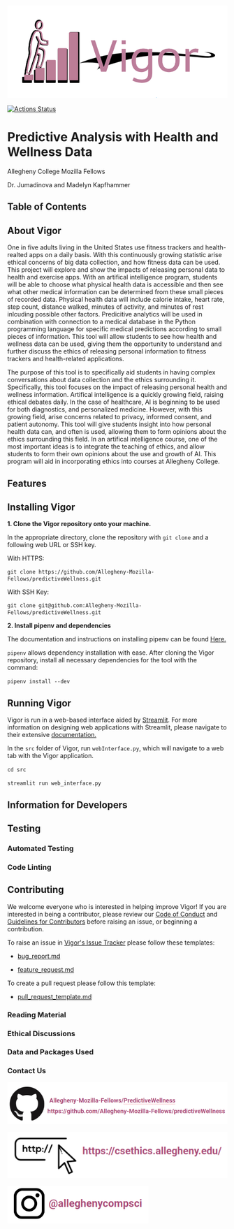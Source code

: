 ![Vigor](vigor/writing/VigorImages/vigor.png)

[![Actions Status](https://github.com/Allegheny-Mozilla-Fellows/predictiveWellness/workflows/build/badge.svg)](https://github.com/Allegheny-Mozilla-Fellows/predictiveWellness/actions)

# Predictive Analysis with Health and Wellness Data

Allegheny College Mozilla Fellows

Dr. Jumadinova and Madelyn Kapfhammer

## Table of Contents 


## About Vigor

One in five adults living in the United States use fitness trackers and health-realted apps on a daily basis. With this continuously growing statistic arise ethical concerns of big data collection, and how fitness data can be used. This project will explore and show the impacts of releasing personal data to health and exercise apps. With an artifical intelligence program, students will be able to choose what physical health data is accessible and then see what other medical information can be determined from these small pieces of recorded data. Physical health data will include calorie intake, heart rate, step count, distance walked, minutes of activity, and minutes of rest inlcuding possible other factors. Predicitive analytics will be used in combination with connection to a medical database in the Python programming language for specific medical predictions according to small pieces of information. This tool will allow students to see how health and wellness data can be used, giving them the opportunity to understand and further discuss the ethics of releasing personal information to fitness trackers and health-related applications.

The purpose of this tool is to specifically aid students in having complex conversations about data collection and the ethics surrounding it. Specifically, this tool focuses on the impact of releasing personal health and wellness information. Artifical intelligence is a quickly growing field, raising ethical debates daily. In the case of healthcare, AI is beginning to be used for both diagnostics, and personalized medicine. However, with this growing field, arise concerns related to privacy, informed consent, and patient autonomy. This tool will give students insight into how personal health data can, and often is used, allowing them to form opinions about the ethics surrounding this field. In an artifical intelligence course, one of the most important ideas is to integrate the teaching of ethics, and allow students to form their own opinions about the use and growth of AI. This program will aid in incorporating ethics into courses at Allegheny College.

## Features

## Installing Vigor

**1. Clone the Vigor repository onto your machine.**

In the appropriate directory, clone the repository with `git clone` and a following web URL or SSH key.

With HTTPS:

```
git clone https://github.com/Allegheny-Mozilla-Fellows/predictiveWellness.git
```

With SSH Key:

``` 
git clone git@github.com:Allegheny-Mozilla-Fellows/predictiveWellness.git
```

**2. Install pipenv and dependencies**

The documentation and instructions on installing pipenv can be found [Here.](https://pipenv.kennethreitz.org/en/latest/#install-pipenv-today)

`pipenv` allows dependency installation with ease. After cloning the Vigor repository, install all necessary dependencies for the tool with the command:

`pipenv install --dev`

## Running Vigor

Vigor is run in a web-based interface aided by [Streamlit](https://github.com/streamlit). For more information on designing web applications with Streamlit, please navigate to their extensive [documentation.](https://www.streamlit.io/)

In the `src` folder of Vigor, run `webInterface.py`, which will navigate to a web tab with the Vigor application.

`cd src`

`streamlit run web_interface.py`

## Information for Developers

## Testing

### Automated Testing

### Code Linting

## Contributing

We welcome everyone who is interested in helping improve Vigor! If you are interested in being a contributor, please review our [Code of Conduct](https://github.com/Allegheny-Mozilla-Fellows/predictiveWellness/blob/master/development/code_of_conduct.md) and [Guidelines for Contributors](https://github.com/Allegheny-Mozilla-Fellows/predictiveWellness/blob/master/CONTRIBUTING.md) before raising an issue, or beginning a contribution.

To raise an issue in [Vigor's Issue Tracker](https://github.com/Allegheny-Mozilla-Fellows/predictiveWellness/issues) please follow these templates:

- [bug_report.md](https://github.com/Allegheny-Mozilla-Fellows/predictiveWellness/blob/master/.github/ISSUE_TEMPLATE/bug_report.md)

- [feature_request.md](https://github.com/Allegheny-Mozilla-Fellows/predictiveWellness/blob/master/.github/ISSUE_TEMPLATE/feature_request.md)

To create a pull request please follow this template:

- [pull_request_template.md](https://github.com/Allegheny-Mozilla-Fellows/predictiveWellness/blob/master/.github/pull_request_template.md)

### Reading Material

### Ethical Discussions

### Data and Packages Used

### Contact Us

![GitHub Information](vigor/writing/VigorImages/github.png)

![Mozilla Fellows Website](vigor/writing/VigorImages/website.png)

![Allegheny Computer Science Instagram](vigor/writing/VigorImages/instagram.png)
